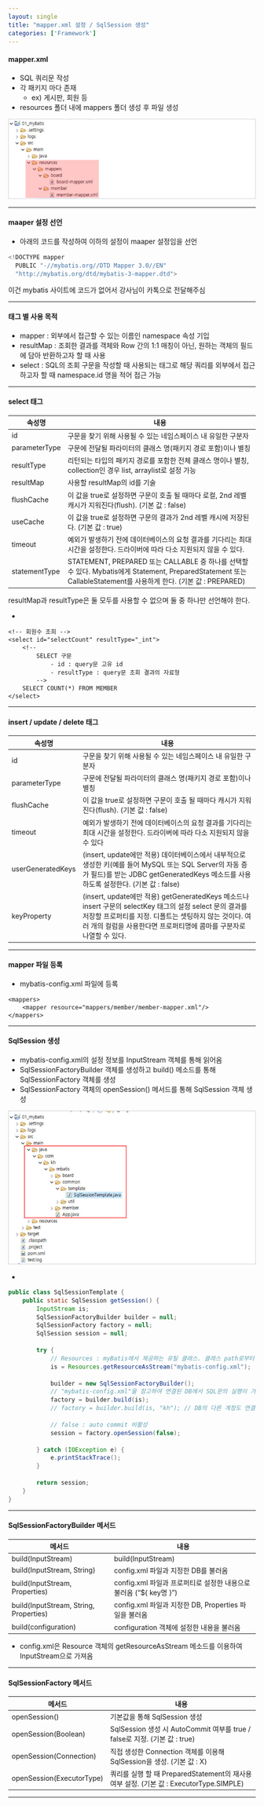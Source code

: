 ```yaml
---
layout: single
title: "mapper.xml 설정 / SqlSession 생성"
categories: ['Framework']
---
```


#### mapper.xml
* SQL 쿼리문 작성
* 각 패키지 마다 존재
    * ex) 게시판, 회원 등
* resources 폴더 내에 mappers 폴더 생성 후 파일 생성
   
![Alt text](/assets/images/framework/mybatis/mybatis07.jpg)   
   
***

#### maaper 설정 선언
* 아래의 코드를 작성하여 이하의 설정이 maaper 설정임을 선언
   
``` java
<!DOCTYPE mapper
  PUBLIC "-//mybatis.org//DTD Mapper 3.0//EN"
  "http://mybatis.org/dtd/mybatis-3-mapper.dtd">
```   
   
이건 mybatis 사이트에 코드가 없어서 강사님이 카톡으로 전달해주심
   
***

#### 태그 별 사용 목적
* mapper : 외부에서 접근할 수 있는 이름인 namespace 속성 기입
* resultMap : 조회한 결과를 객체와 Row 간의 1:1 매칭이 아닌, 원하는 객체의 필드에 담아 반환하고자 할 때 사용
* select : SQL의 조회 구문을 작성할 때 사용되는 태그로 해당 쿼리를 외부에서 접근하고자 할 때 namespace.id 명을 적어 접근 가능
   
*** 

#### select 태그
   
|속성명|내용|
|----|--------|
|id|구문을 찾기 위해 사용될 수 있는 네임스페이스 내 유일한 구분자|
|parameterType|구문에 전달될 파라미터의 클래스 명(패키지 경로 포함)이나 별칭|
|resultType|리턴되는 타입의 패키지 경로를 포함한 전체 클래스 명이나 별칭, collection인 경우 list, arraylist로 설정 가능|
|resultMap|사용할 resultMap의 id를 기술|
|flushCache|이 값을 true로 설정하면 구문이 호출 될 때마다 로컬, 2nd 레벨 캐시가 지워진다(flush). (기본 값 : false)|
|useCache|이 값을 true로 설정하면 구문의 결과가 2nd 레벨 캐시에 저장된다. (기본 값 : true)|
|timeout|예외가 발생하기 전에 데이터베이스의 요청 결과를 기다리는 최대 시간을 설정한다. 드라이버에 따라 다소 지원되지 않을 수 있다.|
|statementType|STATEMENT, PREPARED 또는 CALLABLE 중 하나를 선택할 수 있다. Mybatis에게 Statement, PreparedStatement 또는 CallableStatement를 사용하게 한다. (기본 값 : PREPARED)|
   
resultMap과 resultType은 둘 모두를 사용할 수 없으며 둘 중 하나만 선언해야 한다.
   
-
   
```
<!-- 회원수 조희 -->
<select id="selectCount" resultType="_int">
    <!-- 
        SELECT 구문
            - id : query문 고유 id
            - resultType : query문 조회 결과의 자료형
        -->
    SELECT COUNT(*) FROM MEMBER
</select>
```
   
***

#### insert / update / delete 태그
   
|속성명|내용|
|----|--------|
|id|구문을 찾기 위해 사용될 수 있는 네임스페이스 내 유일한 구분자|
|parameterType|구문에 전달될 파라미터의 클래스 명(패키지 경로 포함)이나 별칭|
|flushCache|이 값을 true로 설정하면 구문이 호출 될 때마다 캐시가 지워진다(flush). (기본 값 : false)|
|timeout|예외가 발생하기 전에 데이터베이스의 요청 결과를 기다리는 최대 시간을 설정한다. 드라이버에 따라 다소 지원되지 않을 수 있다|
|userGeneratedKeys|(insert, update에만 적용) 데이터베이스에서 내부적으로 생성한 키(예를 들어 MySQL 또는 SQL Server의 자동 증가 필드)를 받는 JDBC getGeneratedKeys 메소드를 사용하도록 설정한다. (기본 값 : false)|
|keyProperty|(insert, update에만 적용) getGeneratedKeys 메소드나 insert 구문의 selectKey 태그의 설정 select 문의 결과를 저장할 프로퍼티를 지정. 디폴트는 셋팅하지 않는 것이다. 여러 개의 컬럼을 사용한다면 프로퍼티명에 콤마를 구분자로 나열할 수 있다.|
   
***

#### mapper 파일 등록
* mybatis-config.xml 파일에 등록
   
```
<mappers>
    <mapper resource="mappers/member/member-mapper.xml"/>
</mappers>
```
   
***

#### SqlSession 생성
* mybatis-config.xml의 설정 정보를 InputStream 객체를 통해 읽어옴
* SqlSessionFactoryBuilder 객체를 생성하고 build() 메소드를 통해 SqlSessionFactory 객체를 생성
* SqlSessionFactory 객체의 openSession() 메서드를 통해 SqlSession 객체 생성
   
![Alt text](/assets/images/framework/mybatis/mybatis08.jpg)   
   
-
   
``` java
public class SqlSessionTemplate {
	public static SqlSession getSession() {
		InputStream is;
		SqlSessionFactoryBuilder builder = null;
		SqlSessionFactory factory = null;
		SqlSession session = null;
		
		try {
			// Resources : myBatis에서 제공하는 유틸 클래스. 클래스 path로부터 자원(resource)을 읽어오는 메서드 제공
			is = Resources.getResourceAsStream("mybatis-config.xml");
			
			builder = new SqlSessionFactoryBuilder();
            // "mybatis-config.xml"을 참고하여 연결된 DB에서 SQL문의 실행이 가능하게 하는 sql session 객체 생성
			factory = builder.build(is);
			// factory = builder.build(is, "kh"); // DB의 다른 계정도 연결 가능
			
			// false : auto commit 비활성
			session = factory.openSession(false);
			
		} catch (IOException e) {
			e.printStackTrace();
		}
		
		return session;
	}
}
```
***

#### SqlSessionFactoryBuilder 메서드
   
|메서드|내용|
|-----|---------|
|build(InputStream)|build(InputStream) |
|build(InputStream, String)|config.xml 파일과 지정한 DB를 불러옴|
|build(InputStream, Properties)|config.xml 파일과 프로퍼티로 설정한 내용으로 불러옴 (“${ key명 }”)|
|build(InputStream, String, Properties)|config.xml 파일과 지정한 DB, Properties 파일을 불러옴|
|build(configuration)|configuration 객체에 설정한 내용을 불러옴|
   
* config.xml은 Resource 객체의 getResourceAsStream 메소드를 이용하여 InputStream으로 가져옴
   
***

#### SqlSessionFactory 메서드
   
|메서드|내용|
|-----|---------|
|openSession()|기본값을 통해 SqlSession 생성|
|openSession(Boolean)|SqlSession 생성 시 AutoCommit 여부를 true / false로 지정. (기본 값 : true)|
|openSession(Connection)|직접 생성한 Connection 객체를 이용해 SqlSession을 생성. (기본 값 : X)|
|openSession(ExecutorType)|쿼리를 실행 할 때 PreparedStatement의 재사용 여부 설정. (기본 값 : ExecutorType.SIMPLE)|
   
***





